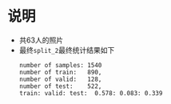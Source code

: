 # 说明

- 共63人的照片
- 最终`split_2`最终统计结果如下
    ```
    number of samples: 1540
    number of train:   890, 
    number of valid:   128, 
    number of test:    522, 
    train: valid: test:  0.578: 0.083: 0.339
    ```
